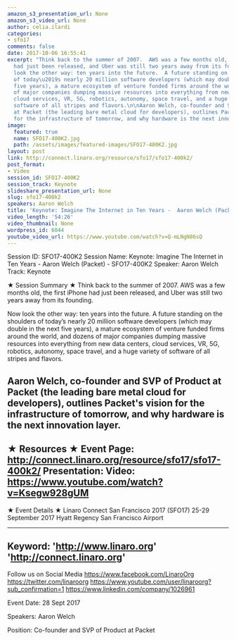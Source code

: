 ```yaml
---
amazon_s3_presentation_url: None
amazon_s3_video_url: None
author: celia.ilardi
categories:
- sfo17
comments: false
date: 2017-10-06 16:55:41
excerpt: "Think back to the summer of 2007.  AWS was a few months old, the first iPhone
  had just been released, and Uber was still two years away from its founding. \n\nNow
  look the other way: ten years into the future.  A future standing on the shoulders
  of today\u2019s nearly 20 million software developers (which may double in the next
  five years), a mature ecosystem of venture funded firms around the world, and dozens
  of major companies dumping massive resources into everything from new data centers,
  cloud services, VR, 5G, robotics, autonomy, space travel, and a huge variety of
  software of all stripes and flavors.\n\nAaron Welch, co-founder and SVP of Product
  at Packet (the leading bare metal cloud for developers), outlines Packet's vision
  for the infrastructure of tomorrow, and why hardware is the next innovation layer."
image:
  featured: true
  name: SFO17-400K2.jpg
  path: /assets/images/featured-images/SFO17-400K2.jpg
layout: post
link: http://connect.linaro.org/resource/sfo17/sfo17-400k2/
post_format:
- Video
session_id: SFO17-400K2
session_track: Keynote
slideshare_presentation_url: None
slug: sfo17-400k2
speakers: Aaron Welch
title: 'Keynote: Imagine The Internet in Ten Years -  Aaron Welch (Packet)  - SFO17-400K2'
video_length: '54:26'
video_thumbnail: None
wordpress_id: 6044
youtube_video_url: https://www.youtube.com/watch?v=Q-mLNgN86sQ
---
```


Session ID: SFO17-400K2
Session Name: Keynote: Imagine The Internet in Ten Years - Aaron Welch (Packet) - SFO17-400K2
Speaker: Aaron Welch
Track: Keynote

★ Session Summary ★
Think back to the summer of 2007. AWS was a few months old, the first iPhone had just been released, and Uber was still two years away from its founding.

Now look the other way: ten years into the future. A future standing on the shoulders of today’s nearly 20 million software developers (which may double in the next five years), a mature ecosystem of venture funded firms around the world, and dozens of major companies dumping massive resources into everything from new data centers, cloud services, VR, 5G, robotics, autonomy, space travel, and a huge variety of software of all stripes and flavors.

Aaron Welch, co-founder and SVP of Product at Packet (the leading bare metal cloud for developers), outlines Packet's vision for the infrastructure of tomorrow, and why hardware is the next innovation layer.
---------------------------------------------------
★ Resources ★
Event Page: http://connect.linaro.org/resource/sfo17/sfo17-400k2/
Presentation:
Video: https://www.youtube.com/watch?v=Ksegw928gUM
---------------------------------------------------

★ Event Details ★
Linaro Connect San Francisco 2017 (SFO17)
25-29 September 2017
Hyatt Regency San Francisco Airport

---------------------------------------------------
Keyword:
'http://www.linaro.org'
'http://connect.linaro.org'
---------------------------------------------------
Follow us on Social Media
https://www.facebook.com/LinaroOrg
https://twitter.com/linaroorg
https://www.youtube.com/user/linaroorg?sub_confirmation=1
https://www.linkedin.com/company/1026961

Event Date: 28 Sept 2017

Speakers: Aaron Welch

Position: Co-founder and SVP of Product at Packet